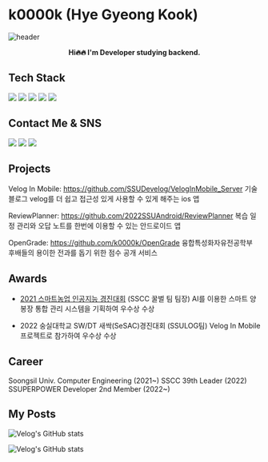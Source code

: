 # k0000k (Hye Gyeong Kook)

![header](https://capsule-render.vercel.app/api?type=waving&color=gradient&text=%20k0000k%20%20&height=200&fontSize=80&animation=twinkling&fontAlignY=34&desc=HyeGyeong%20Kook%20)
<div align='center'>
<strong>Hi🔥🔥 I'm Developer studying backend.</strong>
</div>

## Tech Stack
<img src="https://img.shields.io/badge/JAVA-D0271D?style=flat-square&logo=OpenJDK&logoColor=white"/>
<img src="https://img.shields.io/badge/SpringBoot-6DB33F?style=flat-square&logo=SpringBoot&logoColor=white"/>
<img src="https://img.shields.io/badge/MySQL-4479A1?style=flat-square&logo=MySQL&logoColor=white"/>
<img src="https://img.shields.io/badge/GCP-4285F4?style=flat-square&logo=Google Cloud&logoColor=white"/>
<img src="https://img.shields.io/badge/Python-3776AB?style=flat-square&logo=Python&logoColor=white"/>


## Contact Me & SNS
<img src="https://img.shields.io/badge/velog-20C997?style=for-the-badge&logo=velog&logoColor=white"/>  
<img src="https://img.shields.io/badge/instagram-E4405F?style=for-the-badge&logo=instagram&logoColor=white"/> 
<img src="https://img.shields.io/badge/Gmail-EA4335?style=for-the-badge&logo=Gmail&logoColor=white"/> 
 
 ## Projects
 Velog In Mobile: https://github.com/SSUDevelog/VelogInMobile_Server
 기술 블로그 velog를 더 쉽고 접근성 있게 사용할 수 있게 해주는 ios 앱
 
 ReviewPlanner: https://github.com/2022SSUAndroid/ReviewPlanner
 복습 일정 관리와 오답 노트를 한번에 이용할 수 있는 안드로이드 앱

 OpenGrade: https://github.com/k0000k/OpenGrade
 융합특성화자유전공학부 후배들의 용이한 전과를 돕기 위한 점수 공개 서비스

## Awards
-   [2021 스마트농업 인공지능 경진대회](https://news.naver.com/main/read.naver?mode=LSD&mid=sec&sid1=001&oid=003&aid=0010840259) (SSCC 꿀벌 팀 팀장)
AI를 이용한 스마트 양봉장 통합 관리 시스템을 기획하여 우수상 수상 

- 2022 숭실대학교 SW/DT 새싹(SeSAC)경진대회 (SSULOG팀)
Velog In Mobile 프로젝트로 참가하여 우수상 수상

## Career
Soongsil Univ. Computer Engineering (2021~)
SSCC 39th Leader (2022)
SSUPERPOWER Developer 2nd Member (2022~)

## My Posts
![Velog's GitHub stats](https://velog-readme-stats.vercel.app/api?name=k0000k)

![Velog's GitHub stats](https://velog-readme-stats.vercel.app/api?name=k0000k&slug=C-undefined-reference-to-해결법)
